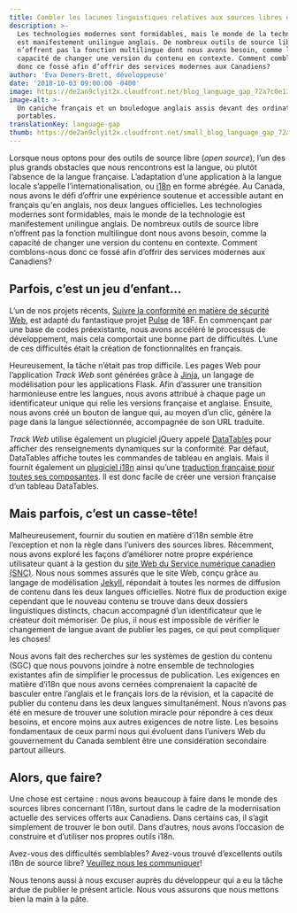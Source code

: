 ```yaml
---
title: Combler les lacunes linguistiques relatives aux sources libres en français
description: >-
  Les technologies modernes sont formidables, mais le monde de la technologie
  est manifestement unilingue anglais. De nombreux outils de source libre
  n’offrent pas la fonction multilingue dont nous avons besoin, comme la
  capacité de changer une version du contenu en contexte. Comment comblons-nous
  donc ce fossé afin d’offrir des services modernes aux Canadiens?
author: 'Eva Demers-Brett, développeuse'
date: '2018-10-03 09:00:00 -0400'
image: https://de2an9clyit2x.cloudfront.net/blog_language_gap_72a7c0e138.jpg
image-alt: >-
  Un caniche français et un bouledogue anglais assis devant des ordinateurs
  portables.
translationKey: language-gap
thumb: https://de2an9clyit2x.cloudfront.net/small_blog_language_gap_72a7c0e138.jpg
---
```


Lorsque nous optons pour des outils de source libre (*open source*), l’un des plus grands obstacles que nous rencontrons est la langue, ou plutôt l’absence de la langue française. L’adaptation d’une application à la langue locale s’appelle l’internationalisation, ou [i18n](https://fr.wikipedia.org/wiki/Internationalisation_(informatique)) en forme abrégée. Au Canada, nous avons le défi d’offrir une expérience soutenue et accessible autant en français qu'en anglais, nos deux langues officielles. Les technologies modernes sont formidables, mais le monde de la technologie est manifestement unilingue anglais. De nombreux outils de source libre n’offrent pas la fonction multilingue dont nous avons besoin, comme la capacité de changer une version du contenu en contexte. Comment comblons-nous donc ce fossé afin d’offrir des services modernes aux Canadiens?

## Parfois, c’est un jeu d’enfant...

L’un de nos projets récents, [Suivre la conformité en matière de sécurité Web](https://cds-snc.github.io/track-web-security-compliance/accueil/), est adapté du fantastique projet [Pulse](https://18f.gsa.gov/2015/06/02/taking-the-pulse-of-the-federal-governments-web-presence/) de 18F. En commençant par une base de codes préexistante, nous avons accéléré le processus de développement, mais cela comportait une bonne part de difficultés. L’une de ces difficultés était la création de fonctionnalités en français.

Heureusement, la tâche n’était pas trop difficile. Les pages Web pour l’application *Track Web* sont générées grâce à [Jinja](http://jinja.pocoo.org/docs/2.10/), un langage de modélisation pour les applications Flask. Afin d’assurer une transition harmonieuse entre les langues, nous avons attribué à chaque page un identificateur unique qui relie les versions française et anglaise. Ensuite, nous avons créé un bouton de langue qui, au moyen d’un clic, génère la page dans la langue sélectionnée, accompagnée de son URL traduite.

*Track Web* utilise également un plugiciel jQuery appelé [DataTables](https://datatables.net/) pour afficher des renseignements dynamiques sur la conformité. Par défaut, DataTables affiche toutes les commandes de tableau en anglais. Mais il fournit également un [plugiciel i18n](https://datatables.net/plug-ins/i18n/) ainsi qu’une [traduction française pour toutes ses composantes](https://datatables.net/plug-ins/i18n/French). Il est donc facile de créer une version française d’un tableau DataTables.

## Mais parfois, c’est un casse-tête!

Malheureusement, fournir du soutien en matière d’i18n semble être l’exception et non la règle dans l’univers des sources libres. Récemment, nous avons exploré les façons d’améliorer notre propre expérience utilisateur quant à la gestion du [site Web du Service numérique canadien (SNC)](https://numerique.canada.ca/). Nous nous sommes assurés que le site Web, conçu grâce au langage de modélisation [Jekyll](https://jekyllrb.com/), répondait à toutes les normes de diffusion de contenu dans les deux langues officielles. Notre flux de production exige cependant que le nouveau contenu se trouve dans deux dossiers linguistiques distincts, chacun accompagné d’un identificateur que le créateur doit mémoriser. De plus, il nous est impossible de vérifier le changement de langue avant de publier les pages, ce qui peut compliquer les choses!

Nous avons fait des recherches sur les systèmes de gestion du contenu (SGC) que nous pouvons joindre à notre ensemble de technologies existantes afin de simplifier le processus de publication. Les exigences en matière d’i18n que nous avons cernées comprenaient la capacité de basculer entre l’anglais et le français lors de la révision, et la capacité de publier du contenu dans les deux langues simultanément. Nous n’avons pas été en mesure de trouver une solution miracle pour répondre à ces deux besoins, et encore moins aux autres exigences de notre liste. Les besoins fondamentaux de ceux parmi nous qui évoluent dans l’univers Web du gouvernement du Canada semblent être une considération secondaire partout ailleurs.

## Alors, que faire?

Une chose est certaine : nous avons beaucoup à faire dans le monde des sources libres concernant l’i18n, surtout dans le cadre de la modernisation actuelle des services offerts aux Canadiens. Dans certains cas, il s’agit simplement de trouver le bon outil. Dans d’autres, nous avons l’occasion de construire et d’utiliser nos propres outils i18n.

Avez-vous des difficultés semblables? Avez-vous trouvé d’excellents outils i18n de source libre? [Veuillez nous les communiquer](mailto:cds-snc@servicecanada.gc.ca)!

Nous tenons aussi à nous excuser auprès du développeur qui a eu la tâche ardue de publier le présent article. Nous vous assurons que nous mettons bien la main à la pâte.
